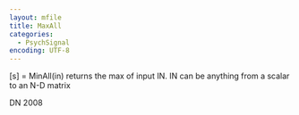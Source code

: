 ```yaml
---
layout: mfile
title: MaxAll
categories:
  - PsychSignal
encoding: UTF-8
---
```


[s] = MinAll(in)
returns the max of input IN. IN can be anything from a scalar to an N-D
matrix

DN 2008